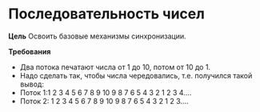# Последовательность чисел

**Цель**
Освоить базовые механизмы синхронизации.

**Требования**

- Два потока печатают числа от 1 до 10, потом от 10 до 1.
- Надо сделать так, чтобы числа чередовались, т.е. получился такой вывод:
- Поток 1:1 2 3 4 5 6 7 8 9 10 9 8 7 6 5 4 3 2 1 2 3 4.... 
- Поток 2: 1 2 3 4 5 6 7 8 9 10 9 8 7 6 5 4 3 2 1 2 3....


